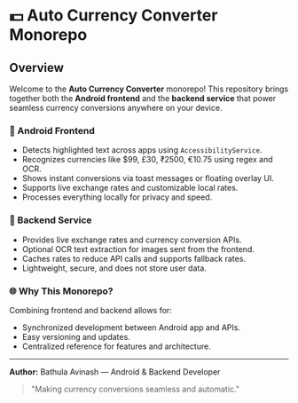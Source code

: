 # 💵 Auto Currency Converter Monorepo

## Overview

Welcome to the **Auto Currency Converter** monorepo! This repository brings together both the **Android frontend** and the **backend service** that power seamless currency conversions anywhere on your device.

### 🔹 Android Frontend

* Detects highlighted text across apps using `AccessibilityService`.
* Recognizes currencies like \$99, £30, ₹2500, €10.75 using regex and OCR.
* Shows instant conversions via toast messages or floating overlay UI.
* Supports live exchange rates and customizable local rates.
* Processes everything locally for privacy and speed.

### 🔹 Backend Service

* Provides live exchange rates and currency conversion APIs.
* Optional OCR text extraction for images sent from the frontend.
* Caches rates to reduce API calls and supports fallback rates.
* Lightweight, secure, and does not store user data.

### 🌐 Why This Monorepo?

Combining frontend and backend allows for:

* Synchronized development between Android app and APIs.
* Easy versioning and updates.
* Centralized reference for features and architecture.

---

**Author:** Bathula Avinash — Android & Backend Developer

> "Making currency conversions seamless and automatic."
